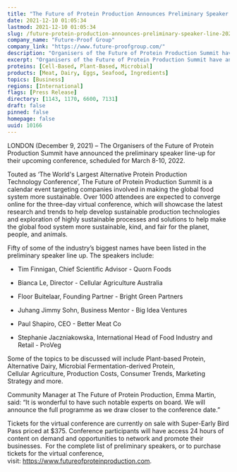 ```yaml
---
title: "The Future of Protein Production Announces Preliminary Speaker Line-up for 2022 Virtual Summit"
date: 2021-12-10 01:05:34
lastmod: 2021-12-10 01:05:34
slug: /future-protein-production-announces-preliminary-speaker-line-2022-virtual-summit
company_name: "Future-Proof Group"
company_link: "https://www.future-proofgroup.com/"
description: "Organisers of the Future of Protein Production Summit have announced the preliminary speaker line-up for their upcoming conference, scheduled for March 8-10, 2022. "
excerpt: "Organisers of the Future of Protein Production Summit have announced the preliminary speaker line-up for their upcoming conference, scheduled for March 8-10, 2022. "
proteins: [Cell-Based, Plant-Based, Microbial]
products: [Meat, Dairy, Eggs, Seafood, Ingredients]
topics: [Business]
regions: [International]
flags: [Press Release]
directory: [1143, 1170, 6600, 7131]
draft: false
pinned: false
homepage: false
uuid: 10166
---
```

<p>LONDON (December 9, 2021) – The Organisers of the Future of Protein Production Summit have announced the preliminary speaker line-up for their upcoming conference, scheduled for March 8-10, 2022. </p>
<p>Touted as ‘The World's Largest Alternative Protein Production Technology Conference’, The Future of Protein Production Summit is a calendar event targeting companies involved in making the global food system more sustainable. Over 1000 attendees are expected to converge online for the three-day virtual conference, which will showcase the latest research and trends to help develop sustainable production technologies and exploration of highly sustainable processes and solutions to help make the global food system more sustainable, kind, and fair for the planet, people, and animals.   </p>
<p>Fifty of some of the industry’s biggest names have been listed in the preliminary speaker line up. The speakers include: </p>
<ul>
<li>
<p>Tim Finnigan, Chief Scientific Advisor - Quorn Foods </p>
</li>
<li>
<p>Bianca Le, Director - Cellular Agriculture Australia</p>
</li>
<li>
<p>Floor Buitelaar, Founding Partner - Bright Green Partners </p>
</li>
<li>
<p>Juhang Jimmy Sohn, Business Mentor - Big Idea Ventures </p>
</li>
</ul>
<ul>
<li>
<p>Paul Shapiro, CEO - Better Meat Co </p>
</li>
<li>
<p>Stephanie Jaczniakowska, International Head of Food Industry and Retail - ProVeg </p>
</li>
</ul>
<p>Some of the topics to be discussed will include Plant-based Protein, Alternative Dairy, Microbial Fermentation-derived Protein, Cellular Agriculture, Production Costs, Consumer Trends, Marketing Strategy and more. </p>
<p>Community Manager at The Future of Protein Production, Emma Martin, said: “It is wonderful to have such notable experts on board. We will announce the full programme as we draw closer to the conference date.” </p>
<p>Tickets for the virtual conference are currently on sale with Super-Early Bird Pass priced at $375. Conference participants will have access 24 hours of content on demand and opportunities to network and promote their businesses.  For the complete list of preliminary speakers, or to purchase tickets for the virtual conference, visit: <a href="https://www.futureofproteinproduction.com/">https://www.futureofproteinproduction.com</a>.</p>
